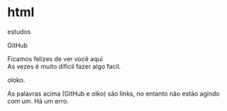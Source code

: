 # html
 estudos

<a herf="https://gabcebolhinha.github.io/html-estudos/ex002/index">GitHub</a>

<p>Ficamos felizes de ver você aqui<br>As vezes é muito dificil fazer algo facil.</p>
<a herf="https://gabcebolhinha.github.io/html-estudos/ex003/ex3.html">oloko.</a>

<p>As palavras acima (GitHub e olko) são links, no entanto não estão agindo com um. Há um erro.</p>
